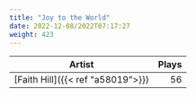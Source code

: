 ```yaml
---
title: "Joy to the World"
date: 2022-12-08/2022T07:17:27
weight: 423
---
```




 Artist | Plays 
----- | -----:
[Faith Hill]({{< ref "a58019">}}) | 56
